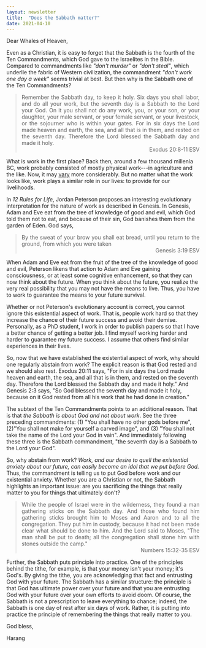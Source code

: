 ```yaml
---
layout: newsletter
title:  "Does the Sabbath matter?"
date: 2021-04-10
---
```


Dear Whales of Heaven,

Even as a Christian, it is easy to forget that the Sabbath is the fourth of the Ten Commandments, which God gave to the Israelites in the Bible. Compared to commandments like *"don't murder"* or *"don't steal"*, which underlie the fabric of Western civilization, the commandment *"don't work one day a week"* seems trivial at best. But then why is the Sabbath one of the Ten Commandments?

<blockquote style="text-align: justify;">
  Remember the Sabbath day, to keep it holy. Six days you shall labor, and do all your work, but the seventh day is a Sabbath to the Lord your God. On it you shall not do any work, you, or your son, or your daughter, your male servant, or your female servant, or your livestock, or the sojourner who is within your gates. For in six days the Lord made heaven and earth, the sea, and all that is in them, and rested on the seventh day. Therefore the Lord blessed the Sabbath day and made it holy.
  <div style="text-align: right;">Exodus 20:8-11 ESV</div>
</blockquote>

What is work in the first place? Back then, around a few thousand millenia BC, work probably consisted of mostly physical work---in agriculture and the like. Now, it may [vary](https://en.wikipedia.org/wiki/Economy_of_the_United_States_by_sector#Comparative_statistics) more considerably. But no matter what the work looks like, work plays a similar role in our lives: to provide for our livelihoods.

In *12 Rules for Life*, Jordan Peterson proposes an interesting evolutionary interpretation for the nature of work as described in Genesis. In Genesis, Adam and Eve eat from the tree of knowledge of good and evil, which God told them not to eat, and because of their sin, God banishes them from the garden of Eden. God says,

<blockquote style="text-align: justify;">
  By the sweat of your brow
  you shall eat bread,
  until you return to the ground,
  from which you were taken
  <div style="text-align: right;">Genesis 3:19 ESV</div>
</blockquote>

When Adam and Eve eat from the fruit of the tree of the knowledge of good and evil, Peterson likens that action to Adam and Eve gaining consciousness, or at least some cognitive enhancement, so that they can now think about the future. When you think about the future, you realize the very real possibility that you may not have the means to live. Thus, you have to work to guarantee the means to your future survival.

Whether or not Peterson's evolutionary account is correct, you cannot ignore this existential aspect of work. That is, people work hard so that they increase the chance of their future success and avoid their demise. Personally, as a PhD student, I work in order to publish papers so that I have a better chance of getting a better job. I find myself working harder and harder to guarantee my future success. I assume that others find similar experiences in their lives.

So, now that we have established the existential aspect of work, why should one regularly abstain from work? The explicit reason is that God rested and we should also rest. Exodus 20:11 says, "For in six days the Lord made heaven and earth, the sea, and all that is in them, and rested on the seventh day. Therefore the Lord blessed the Sabbath day and made it holy." And Genesis 2:3 says, "So God blessed the seventh day and made it holy, because on it God rested from all his work that he had done in creation."

The subtext of the Ten Commandments points to an additional reason. That is that *the Sabbath is about God and not about work*. See the three preceding commandments: (1) "You shall have no other gods before me", (2)"You shall not make for yourself a carved image", and (3) "You shall not take the name of the Lord your God in vain". And immediately following these three is the Sabbath commandment, "the seventh day is a Sabbath to the Lord your God".

So, why abstain from work? *Work, and our desire to quell the existential anxiety about our future, can easily become an idol that we put before God.* Thus, the commandment is telling us to put God before work and our existential anxiety. Whether you are a Christian or not, the Sabbath highlights an important issue: are you sacrificing the things that really matter to you for things that ultimately don't?

<blockquote style="text-align: justify;">
  While the people of Israel were in the wilderness, they found a man gathering sticks on the Sabbath day. And those who found him gathering sticks brought him to Moses and Aaron and to all the congregation. They put him in custody, because it had not been made clear what should be done to him. And the Lord said to Moses, "The man shall be put to death; all the congregation shall stone him with stones outside the camp."
  <div style="text-align: right;">Numbers 15:32-35 ESV</div>
</blockquote>

Further, the Sabbath puts principle into practice. One of the principles behind the tithe, for example, is that your money isn't your money; it's God's. By giving the tithe, you are acknowledging that fact and entrusting God with your future. The Sabbath has a similar structure: the principle is that God has ultimate power over your future and that you are entrusting God with your future over your own efforts to avoid doom. Of course, the Sabbath is not a prescription to leave everything to chance; indeed, the Sabbath is one day of rest after six days of work. Rather, it is putting into practice the principle of remembering the things that really matter to you.

God bless,

Harang
